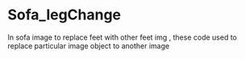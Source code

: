 # Sofa_legChange
In sofa image to replace feet with other feet img ,
these code used to replace particular image object to another image
